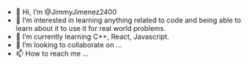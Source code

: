 - 👋 Hi, I’m @JimmyJimenez2400
- 👀 I’m interested in learning anything related to code and being able to learn about it to use it for real world problems.
- 🌱 I’m currently learning C++, React, Javascript.
- 💞️ I’m looking to collaborate on ...
- 📫 How to reach me ...

<!---
JimmyJimenez2400/JimmyJimenez2400 is a ✨ special ✨ repository because its `README.md` (this file) appears on your GitHub profile.
You can click the Preview link to take a look at your changes.
--->
